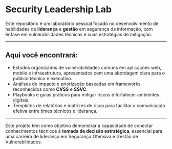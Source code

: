 # Security Leadership Lab

Este repositório é um laboratório pessoal focado no desenvolvimento de habilidades de **liderança** e **gestão** em segurança da informação, com ênfase em vulnerabilidades técnicas e suas estratégias de mitigação.

---

## Aqui você encontrará:

- Estudos organizados de vulnerabilidades comuns em aplicações web, mobile e infraestrutura, apresentados com uma abordagem clara para o público técnico e executivo.
- Análises de impacto e priorização baseadas em frameworks reconhecidos como **CVSS** e **SSVC**.
- Playbooks e guias práticos para mitigar riscos e fortalecer ambientes digitais.
- Templates de relatórios e matrizes de risco para facilitar a comunicação efetiva entre times técnicos e liderança.

---

Este projeto tem como objetivo demonstrar a capacidade de conectar conhecimentos técnicos à **tomada de decisão estratégica**, essencial para uma carreira de liderança em Segurança Ofensiva e Gestão de Vulnerabilidades.
